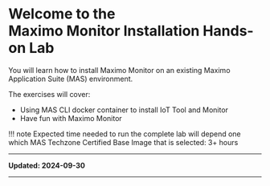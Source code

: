 # Welcome to the </br>Maximo Monitor Installation Hands-on Lab

You will learn how to install Maximo Monitor on an existing Maximo Application Suite (MAS) environment.

The exercises will cover:

* Using MAS CLI docker container to install IoT Tool and Monitor
* Have fun with Maximo Monitor

!!! note
    Expected time needed to run the complete lab will depend one which MAS Techzone Certified Base Image that is selected: 3+ hours


---

**Updated: 2024-09-30**

---